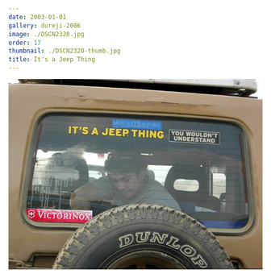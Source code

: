 ```yaml
---
date: 2003-01-01
gallery: dureji-2006
image: ./DSCN2320.jpg
order: 17
thumbnail: ./DSCN2320-thumb.jpg
title: It's a Jeep Thing
---
```


![It's a Jeep Thing](./DSCN2320.jpg)